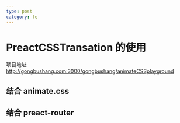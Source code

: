 ```yaml
---
type: post
category: fe
---
```

# PreactCSSTransation 的使用

项目地址 http://gongbushang.com:3000/gongbushang/animateCSSplayground

## 结合 animate.css

## 结合 preact-router
